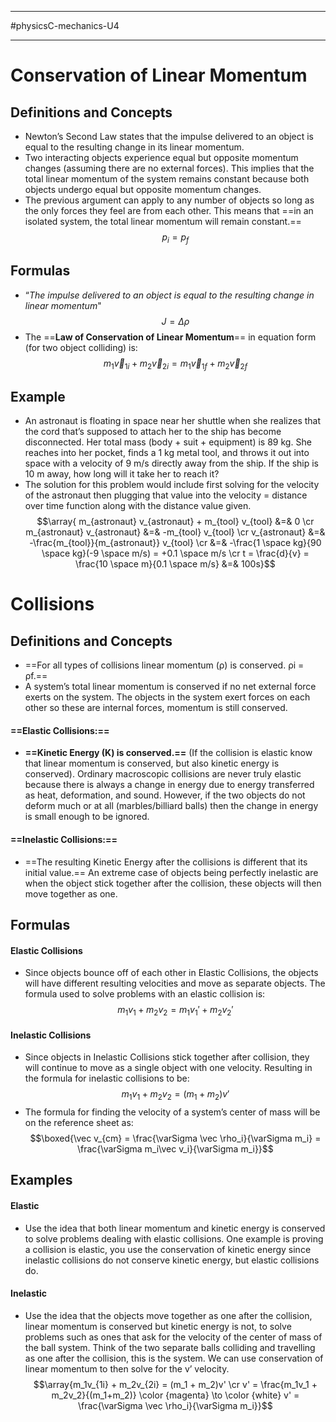 ____________
#physicsC-mechanics-U4
_______________
# Conservation of Linear Momentum
## Definitions and Concepts
- Newton’s Second Law states that the impulse delivered to an object is equal to the resulting change in its linear momentum.
- Two interacting objects experience equal but opposite momentum changes (assuming there are no external forces). This implies that the total linear momentum of the system remains constant because both objects undergo equal but opposite momentum changes.
- The previous argument can apply to any number of objects so long as the only forces they feel are from each other. This means that ==in an isolated system, the total linear momentum will remain constant.== $$p_i = p_f$$
## Formulas
- “*The impulse delivered to an object is equal to the resulting change in linear momentum*" $$J = \Delta \rho$$
- The ==**Law of Conservation of Linear Momentum**== in equation form (for two object colliding) is: $$m_1 \vec v_{1i}+ m_2 \vec v_{2i} = m_1 \vec v_{1f} + m_2 \vec v_{2f}$$
## Example
- An astronaut is floating in space near her shuttle when she realizes that the cord that’s supposed to attach her to the ship has become disconnected. Her total mass (body + suit + equipment) is 89 kg. She reaches into her pocket, finds a 1 kg metal tool, and throws it out into space with a velocity of 9 m/s directly away from the ship. If the ship is 10 m away, how long will it take her to reach it?
- The solution for this problem would include first solving for the velocity of the astronaut then plugging that value into the velocity = distance over time function along with the distance value given.$$\array{ m_{astronaut} v_{astronaut} + m_{tool} v_{tool} &=& 0 \cr m_{astronaut} v_{astronaut} &=& -m_{tool} v_{tool} \cr v_{astronaut} &=& -\frac{m_{tool}}{m_{astronaut}} v_{tool} \cr &=& -\frac{1 \space kg}{90 \space kg}(-9 \space m/s) = +0.1 \space m/s \cr t = \frac{d}{v} = \frac{10 \space m}{0.1 \space m/s} &=& 100s}$$
# Collisions
## Definitions and Concepts
- ==For all types of collisions linear momentum (ρ) is conserved. ρi = ρf.==
- A system’s total linear momentum is conserved if no net external force exerts on the system. The objects in the system exert forces on each other so these are internal forces, momentum is still conserved.
#### ==Elastic Collisions:==
- **==Kinetic Energy (K) is conserved.==** (If the collision is elastic know that linear momentum is conserved, but also kinetic energy is conserved). Ordinary macroscopic collisions are never truly elastic because there is always a change in energy due to energy transferred as heat, deformation, and sound. However, if the two objects do not deform much or at all (marbles/billiard balls) then the change in energy is small enough to be ignored.
#### ==Inelastic Collisions:==
- ==The resulting Kinetic Energy after the collisions is different that its initial value.== An extreme case of objects being perfectly inelastic are when the object stick together after the collision, these objects will then move together as one.
## Formulas
#### Elastic Collisions
- Since objects bounce off of each other in Elastic Collisions, the objects will have different resulting velocities and move as separate objects. The formula used to solve problems with an elastic collision is: $$m_1v_1+m_2v_2 = m_1 v_1'+m_2v_2'$$
#### Inelastic Collisions
- Since objects in Inelastic Collisions stick together after collision, they will continue to move as a single object with one velocity. Resulting in the formula for inelastic collisions to be: $$m_1v_1 + m_2v_2 = (m_1 + m_2)v'$$
- The formula for finding the velocity of a system’s center of mass will be on the reference sheet as: $$\boxed{\vec v_{cm} = \frac{\varSigma \vec \rho_i}{\varSigma m_i} = \frac{\varSigma m_i\vec v_i}{\varSigma m_i}}$$


## Examples
#### Elastic
- Use the idea that both linear momentum and kinetic energy is conserved to solve problems dealing with elastic collisions. One example is proving a collision is elastic, you use the conservation of kinetic energy since inelastic collisions do not conserve kinetic energy, but elastic collisions do.
#### Inelastic
- Use the idea that the objects move together as one after the collision, linear momentum is conserved but kinetic energy is not, to solve problems such as ones that ask for the velocity of the center of mass of the ball system. Think of the two separate balls colliding and travelling as one after the collision, this is the system. We can use conservation of linear momentum to then solve for the v’ velocity. $$\array{m_1v_{1i} + m_2v_{2i} = (m_1 + m_2)v' \cr v' = \frac{m_1v_1 + m_2v_2}{(m_1+m_2)} \color {magenta} \to \color {white} v' = \frac{\varSigma \vec \rho_i}{\varSigma m_i}}$$